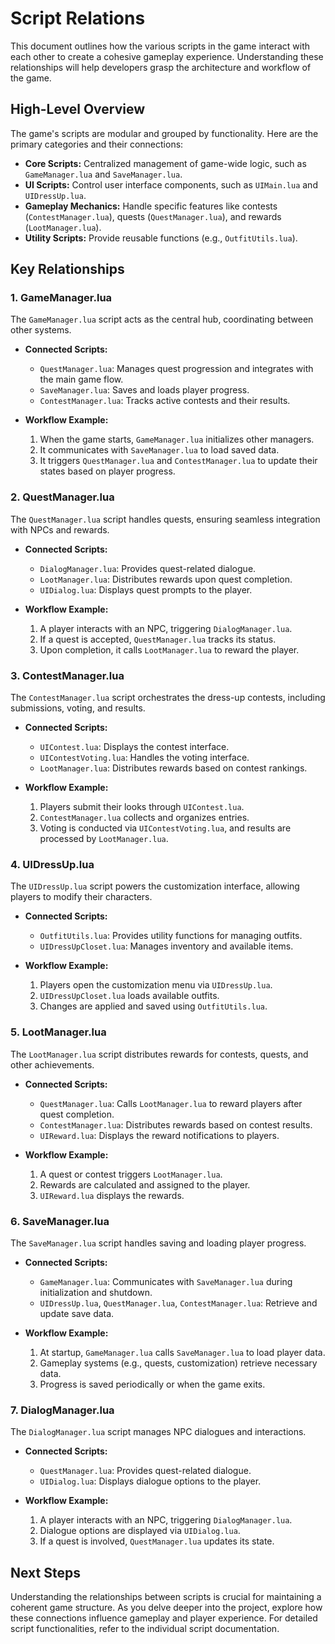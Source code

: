 # Script Relations

This document outlines how the various scripts in the game interact with each other to create a cohesive gameplay experience. Understanding these relationships will help developers grasp the architecture and workflow of the game.

## High-Level Overview

The game's scripts are modular and grouped by functionality. Here are the primary categories and their connections:

- **Core Scripts:** Centralized management of game-wide logic, such as `GameManager.lua` and `SaveManager.lua`.
- **UI Scripts:** Control user interface components, such as `UIMain.lua` and `UIDressUp.lua`.
- **Gameplay Mechanics:** Handle specific features like contests (`ContestManager.lua`), quests (`QuestManager.lua`), and rewards (`LootManager.lua`).
- **Utility Scripts:** Provide reusable functions (e.g., `OutfitUtils.lua`).

## Key Relationships

### 1. **GameManager.lua**
The `GameManager.lua` script acts as the central hub, coordinating between other systems.

- **Connected Scripts:**
  - `QuestManager.lua`: Manages quest progression and integrates with the main game flow.
  - `SaveManager.lua`: Saves and loads player progress.
  - `ContestManager.lua`: Tracks active contests and their results.

- **Workflow Example:**
  1. When the game starts, `GameManager.lua` initializes other managers.
  2. It communicates with `SaveManager.lua` to load saved data.
  3. It triggers `QuestManager.lua` and `ContestManager.lua` to update their states based on player progress.

### 2. **QuestManager.lua**
The `QuestManager.lua` script handles quests, ensuring seamless integration with NPCs and rewards.

- **Connected Scripts:**
  - `DialogManager.lua`: Provides quest-related dialogue.
  - `LootManager.lua`: Distributes rewards upon quest completion.
  - `UIDialog.lua`: Displays quest prompts to the player.

- **Workflow Example:**
  1. A player interacts with an NPC, triggering `DialogManager.lua`.
  2. If a quest is accepted, `QuestManager.lua` tracks its status.
  3. Upon completion, it calls `LootManager.lua` to reward the player.


### 3. **ContestManager.lua**
The `ContestManager.lua` script orchestrates the dress-up contests, including submissions, voting, and results.

- **Connected Scripts:**
  - `UIContest.lua`: Displays the contest interface.
  - `UIContestVoting.lua`: Handles the voting interface.
  - `LootManager.lua`: Distributes rewards based on contest rankings.

- **Workflow Example:**
  1. Players submit their looks through `UIContest.lua`.
  2. `ContestManager.lua` collects and organizes entries.
  3. Voting is conducted via `UIContestVoting.lua`, and results are processed by `LootManager.lua`.

### 4. **UIDressUp.lua**
The `UIDressUp.lua` script powers the customization interface, allowing players to modify their characters.

- **Connected Scripts:**
  - `OutfitUtils.lua`: Provides utility functions for managing outfits.
  - `UIDressUpCloset.lua`: Manages inventory and available items.

- **Workflow Example:**
  1. Players open the customization menu via `UIDressUp.lua`.
  2. `UIDressUpCloset.lua` loads available outfits.
  3. Changes are applied and saved using `OutfitUtils.lua`.

### 5. **LootManager.lua**
The `LootManager.lua` script distributes rewards for contests, quests, and other achievements.

- **Connected Scripts:**
  - `QuestManager.lua`: Calls `LootManager.lua` to reward players after quest completion.
  - `ContestManager.lua`: Distributes rewards based on contest results.
  - `UIReward.lua`: Displays the reward notifications to players.

- **Workflow Example:**
  1. A quest or contest triggers `LootManager.lua`.
  2. Rewards are calculated and assigned to the player.
  3. `UIReward.lua` displays the rewards.

### 6. **SaveManager.lua**
The `SaveManager.lua` script handles saving and loading player progress.

- **Connected Scripts:**
  - `GameManager.lua`: Communicates with `SaveManager.lua` during initialization and shutdown.
  - `UIDressUp.lua`, `QuestManager.lua`, `ContestManager.lua`: Retrieve and update save data.

- **Workflow Example:**
  1. At startup, `GameManager.lua` calls `SaveManager.lua` to load player data.
  2. Gameplay systems (e.g., quests, customization) retrieve necessary data.
  3. Progress is saved periodically or when the game exits.

### 7. **DialogManager.lua**
The `DialogManager.lua` script manages NPC dialogues and interactions.

- **Connected Scripts:**
  - `QuestManager.lua`: Provides quest-related dialogue.
  - `UIDialog.lua`: Displays dialogue options to the player.

- **Workflow Example:**
  1. A player interacts with an NPC, triggering `DialogManager.lua`.
  2. Dialogue options are displayed via `UIDialog.lua`.
  3. If a quest is involved, `QuestManager.lua` updates its state.

## Next Steps

Understanding the relationships between scripts is crucial for maintaining a coherent game structure. As you delve deeper into the project, explore how these connections influence gameplay and player experience. For detailed script functionalities, refer to the individual script documentation. 